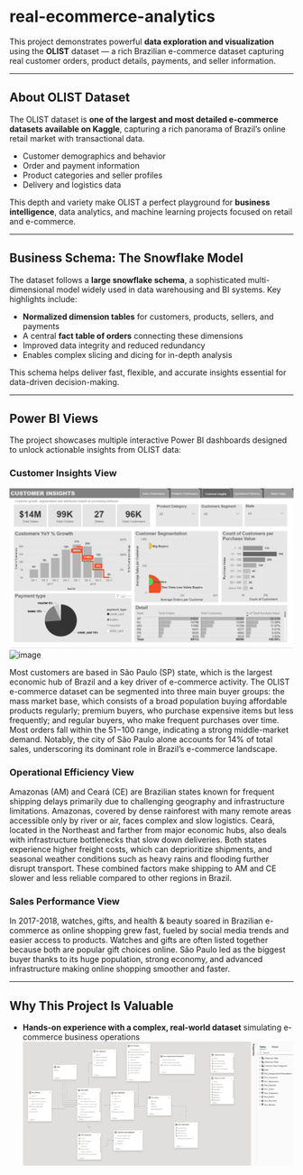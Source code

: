 # real-ecommerce-analytics

This project demonstrates powerful **data exploration and visualization** using the **OLIST** dataset — a rich Brazilian e-commerce dataset capturing real customer orders, product details, payments, and seller information.

---

## About OLIST Dataset
The OLIST dataset is **one of the largest and most detailed e-commerce datasets available on Kaggle**, capturing a rich panorama of Brazil’s online retail market with transactional data.

- Customer demographics and behavior  
- Order and payment information  
- Product categories and seller profiles  
- Delivery and logistics data  

This depth and variety make OLIST a perfect playground for **business intelligence**, data analytics, and machine learning projects focused on retail and e-commerce.

---

## Business Schema: The Snowflake Model

The dataset follows a **large snowflake schema**, a sophisticated multi-dimensional model widely used in data warehousing and BI systems. Key highlights include:

- **Normalized dimension tables** for customers, products, sellers, and payments  
- A central **fact table of orders** connecting these dimensions  
- Improved data integrity and reduced redundancy  
- Enables complex slicing and dicing for in-depth analysis  

This schema helps deliver fast, flexible, and accurate insights essential for data-driven decision-making.

---

## Power BI Views

The project showcases multiple interactive Power BI dashboards designed to unlock actionable insights from OLIST data:

### Customer Insights View  
 ![Customers Insights](customer-insights-view.png) <img width="506" height="24" alt="image" src="https://github.com/user-attachments/assets/26e14e22-3b42-450b-866d-a7b6afd502ad" />

Most customers are based in São Paulo (SP) state, which is the largest economic hub of Brazil and a key driver of e-commerce activity. The OLIST e-commerce dataset can be segmented into three main buyer groups: the mass market base, which consists of a broad population buying affordable products regularly; premium buyers, who purchase expensive items but less frequently; and regular buyers, who make frequent purchases over time. Most orders fall within the $51-$100 range, indicating a strong middle-market demand. Notably, the city of São Paulo alone accounts for 14% of total sales, underscoring its dominant role in Brazil’s e-commerce landscape.


### Operational Efficiency View  

Amazonas (AM) and Ceará (CE) are Brazilian states known for frequent shipping delays primarily due to challenging geography and infrastructure limitations. Amazonas, covered by dense rainforest with many remote areas accessible only by river or air, faces complex and slow logistics. Ceará, located in the Northeast and farther from major economic hubs, also deals with infrastructure bottlenecks that slow down deliveries. Both states experience higher freight costs, which can deprioritize shipments, and seasonal weather conditions such as heavy rains and flooding further disrupt transport. These combined factors make shipping to AM and CE slower and less reliable compared to other regions in Brazil.

### Sales Performance View  

In 2017-2018, watches, gifts, and health & beauty soared in Brazilian e-commerce as online shopping grew fast, fueled by social media trends and easier access to products. Watches and gifts are often listed together because both are popular gift choices online. São Paulo led as the biggest buyer thanks to its huge population, strong economy, and advanced infrastructure making online shopping smoother and faster.

---

## Why This Project Is Valuable

- **Hands-on experience with a complex, real-world dataset** simulating e-commerce business operations  
![Snowflake-schema](snowflake-schema.png)  

  




